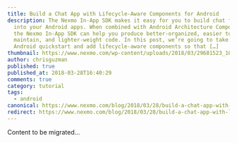 ```yaml
---
title: Build a Chat App with Lifecycle-Aware Components for Android
description: The Nexmo In-App SDK makes it easy for you to build chat features
  into your Android apps. When combined with Android Architecture Components,
  the Nexmo In-App SDK can help you produce better-organized, easier to
  maintain, and lighter-weight code. In this post, we’re going to take our first
  Android quickstart and add lifecycle-aware components so that […]
thumbnail: https://www.nexmo.com/wp-content/uploads/2018/03/29681523_10214313232718463_78717085_o.jpg
author: chrisguzman
published: true
published_at: 2018-03-28T16:40:29
comments: true
category: tutorial
tags:
  - android
canonical: https://www.nexmo.com/blog/2018/03/28/build-a-chat-app-with-lifecycle-aware-components-for-android-dr
redirect: https://www.nexmo.com/blog/2018/03/28/build-a-chat-app-with-lifecycle-aware-components-for-android-dr
---
```

Content to be migrated...